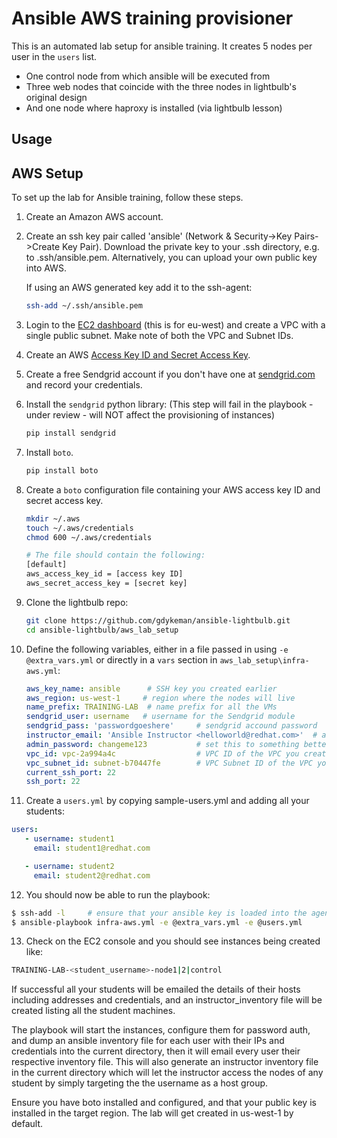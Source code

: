 Ansible AWS training provisioner
================================

This is an automated lab setup for ansible training. It creates 5 nodes per user in the `users` list.

* One control node from which ansible will be executed from
* Three web nodes that coincide with the three nodes in lightbulb's original design
* And one node where haproxy is installed (via lightbulb lesson)

Usage
-----

## AWS Setup

To set up the lab for Ansible training, follow these steps.

1. Create an Amazon AWS account.

2. Create an ssh key pair called 'ansible' (Network & Security->Key Pairs->Create Key Pair). Download the private key to your .ssh directory, e.g. to .ssh/ansible.pem. Alternatively, you can upload your own public key into AWS.

   If using an AWS generated key add it to the ssh-agent:

   ```bash
   ssh-add ~/.ssh/ansible.pem
   ```

3. Login to the [EC2 dashboard](https://eu-west-1.console.aws.amazon.com/ec2/v2/home?region=eu-west-1#) (this is for eu-west) and create a VPC with a single public subnet. Make note of both the VPC and Subnet IDs.

4. Create an AWS [Access Key ID and Secret Access Key](http://docs.aws.amazon.com/AWSSimpleQueueService/latest/SQSGettingStartedGuide/AWSCredentials.html).

5. Create a free Sendgrid account if you don't have one at [sendgrid.com](http://sendgrid.com) and record your credentials.

6. Install the `sendgrid` python library: (This step will fail in the playbook - under review -   will NOT affect the provisioning of instances)

   ```bash
   pip install sendgrid
   ```

7. Install `boto`.

   ```bash
   pip install boto
   ```

8. Create a `boto` configuration file containing your AWS access key ID and secret access key.

    ```bash
    mkdir ~/.aws
    touch ~/.aws/credentials
    chmod 600 ~/.aws/credentials

    # The file should contain the following:
    [default]
    aws_access_key_id = [access key ID]
    aws_secret_access_key = [secret key]
    ```

9. Clone the lightbulb repo:

   ```bash
   git clone https://github.com/gdykeman/ansible-lightbulb.git
   cd ansible-lightbulb/aws_lab_setup
   ```

10. Define the following variables, either in a file passed in using `-e @extra_vars.yml` or directly in a `vars` section in `aws_lab_setup\infra-aws.yml`:

    ```yaml
    aws_key_name: ansible      # SSH key you created earlier
    aws_region: us-west-1     # region where the nodes will live
    name_prefix: TRAINING-LAB  # name prefix for all the VMs
    sendgrid_user: username   # username for the Sendgrid module
    sendgrid_pass: 'passwordgoeshere'     # sendgrid accound password
    instructor_email: 'Ansible Instructor <helloworld@redhat.com>'  # address you want the emails to arrive from
    admin_password: changeme123           # set this to something better if you'd like
    vpc_id: vpc-2a994a4c                  # VPC ID of the VPC you created earlier
    vpc_subnet_id: subnet-b70447fe        # VPC Subnet ID of the VPC you created earlier
    current_ssh_port: 22
    ssh_port: 22
    ```

11. Create a `users.yml` by copying sample-users.yml and adding all your
students:

   ```yaml
   users:
      - username: student1
        email: student1@redhat.com

      - username: student2
        email: student2@redhat.com
   ```

12. You should now be able to run the playbook:

   ```bash
   $ ssh-add -l     # ensure that your ansible key is loaded into the agent
   $ ansible-playbook infra-aws.yml -e @extra_vars.yml -e @users.yml
   ```

13. Check on the EC2 console and you should see instances being created like:

   ```bash
   TRAINING-LAB-<student_username>-node1|2|control
   ```

If successful all your students will be emailed the details of their hosts including addresses and credentials, and an instructor_inventory file will be created listing all the student machines.

The playbook will start the instances, configure them for password auth, and dump an ansible inventory file for each user with their IPs and credentials into the current directory, then it will email every user their respective inventory file. This will also generate an instructor inventory file in the current directory which will let the instructor access the nodes of any student by simply targeting the the username as a host group.

Ensure you have boto installed and configured, and that your public key is installed in the target region. The lab will get created in us-west-1 by default.
